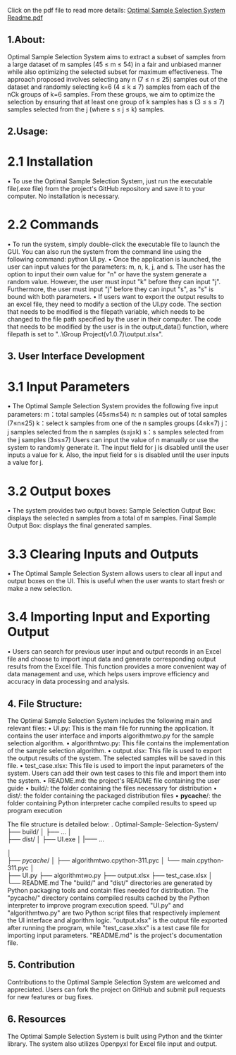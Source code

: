 Click on the pdf file to read more details: 
[Optimal Sample Selection System Readme.pdf](https://github.com/weicongpang/Optimal-Sample-Selection-System/files/11429828/Optimal.Sample.Selection.System.Readme.pdf)

## 1.About: 
Optimal Sample Selection System aims to extract a subset of samples from a large dataset of m samples (45 ≤ m ≤ 54) in a fair and unbiased manner while also optimizing the selected subset for maximum effectiveness. The approach proposed involves selecting any n (7 ≤ n ≤ 25) samples out of the dataset and randomly selecting k=6 (4 ≤ k ≤ 7) samples from each of the nCk groups of k=6 samples. From these groups, we aim to optimize the selection by ensuring that at least one group of k samples has s (3 ≤ s ≤ 7) samples selected from the j (where s ≤ j ≤ k) samples.

## 2.Usage: 

# 2.1  Installation

• To use the Optimal Sample Selection System, just run the executable file(.exe file) from the project's GitHub repository and save it to your computer. No installation is necessary.

# 2.2  Commands
•	To run the system, simply double-click the executable file to launch the GUI. You can also run the system from the command line using the following command:
python UI.py.
•	Once the application is launched, the user can input values for the parameters: m, n, k, j, and s. The user has the option to input their own value for "n" or have the system generate a random value. However, the user must input "k" before they can input "j". Furthermore, the user must input "j" before they can input "s", as "s" is bound with both parameters.
•	If users want to export the output results to an excel file, they need to modify a section of the UI.py code. The section that needs to be modified is the filepath variable, which needs to be changed to the file path specified by the user in their computer. The code that needs to be modified by the user is in the output_data() function, where filepath is set to "..\Group Project(v1.0.7)\output.xlsx".

## 3. User Interface Development

# 3.1 Input Parameters
•	The Optimal Sample Selection System provides the following five input parameters:
m：total samples (45≤m≤54)
n:  n samples out of total samples (7≤n≤25)
k：select k samples from one of the n samples groups (4≤k≤7)
j：j samples selected from the n samples (s≤j≤k)
s：s samples selected from the j samples (3≤s≤7)
Users can input the value of n manually or use the system to randomly generate it. The input field for j is disabled until the user inputs a value for k. Also, the input field for s is disabled until the user inputs a value for j. 

# 3.2 Output boxes
•	The system provides two output boxes:
Sample Selection Output Box: displays the selected n samples from a total of m samples.
Final Sample Output Box: displays the final generated samples. 
  
# 3.3 Clearing Inputs and Outputs
•	The Optimal Sample Selection System allows users to clear all input and output boxes on the UI. This is useful when the user wants to start fresh or make a new selection.

# 3.4 Importing Input and Exporting Output
•	Users can search for previous user input and output records in an Excel file and choose to import input data and generate corresponding output results from the Excel file. This function provides a more convenient way of data management and use, which helps users improve efficiency and accuracy in data processing and analysis.


## 4. File Structure: 

The Optimal Sample Selection System includes the following main and relevant files:
•	UI.py: This is the main file for running the application. It contains the user interface and imports algorithmtwo.py for the sample selection algorithm.
•	algorithmtwo.py: This file contains the implementation of the sample selection algorithm.
•	output.xlsx: This file is used to export the output results of the system. The selected samples will be saved in this file.
•	test_case.xlsx: This file is used to import the input parameters of the system. Users can add their own test cases to this file and import them into the system.
•	README.md: the project's README file containing the user guide
•	build/: the folder containing the files necessary for distribution
•	dist/: the folder containing the packaged distribution files
•	__pycache__/: the folder containing Python interpreter cache compiled results to speed up program execution

The file structure is detailed below:
.
Optimal-Sample-Selection-System/
├── build/
│   ├── ...
│   
├── dist/
│   ├── UI.exe
│   |—— ...

│   
├── _pycache_/
│   ├── algorithmtwo.cpython-311.pyc
│   └── main.cpython-311.pyc
│   
├── UI.py
├── algorithmtwo.py
├── output.xlsx
├── test_case.xlsx
│   
└── README.md
The "build/" and "dist/" directories are generated by Python packaging tools and contain files needed for distribution.
The "pycache/" directory contains compiled results cached by the Python interpreter to improve program execution speed.
"UI.py" and "algorithmtwo.py" are two Python script files that respectively implement the UI interface and algorithm logic.
"output.xlsx" is the output file exported after running the program, while "test_case.xlsx" is a test case file for importing input parameters.
"README.md" is the project's documentation file.

## 5. Contribution
Contributions to the Optimal Sample Selection System are welcomed and appreciated. Users can fork the project on GitHub and submit pull requests for new features or bug fixes.

## 6. Resources
The Optimal Sample Selection System is built using Python and the tkinter library. The system also utilizes Openpyxl for Excel file input and output.




